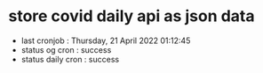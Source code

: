 # store covid daily api as json data

- last cronjob : Thursday, 21 April 2022 01:12:45
- status og cron : success
- status daily cron : success
      
      